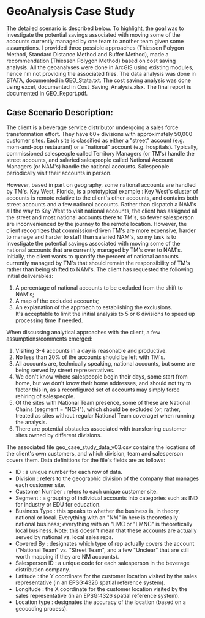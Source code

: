 # GeoAnalysis Case Study

The detailed scenario is described below. To highlight, the goal was to investigate the potential savings associated with moving some of the accounts currently managed by one team to another team given some assumptions. I provided three possible approaches (Thiessen Polygon Method, Standard Distance Method and Buffer Method), made a recommendation (Thiessen Polygon Method) based on cost saving analysis. All the geoanalyses were done in ArcGIS using existing modules, hence I'm not providing the associated files. The data analysis was done in STATA, documented in GEO_Stata.txt. The cost saving analysis was done using excel, documented in Cost_Saving_Analysis.xlsx. The final report is documented in GEO_Report.pdf.

## Case Scenario Description:
The client is a beverage service distributor undergoing a sales force transformation effort. They have
60+ divisions with approximately 50,000 customer sites. Each site is classified as either a "street"
account (e.g. mom-and-pop restaurant) or a "national" account (e.g. hospitals). Typically, commissioned
salespeople called Territory Managers (or TM's) handle the street accounts, and salaried salespeople
called National Account Managers (or NAM's) handle the national accounts. Salespeople periodically
visit their accounts in person.

However, based in part on geography, some national accounts are handled by TM's. Key West, Florida,
is a prototypical example : Key West's cluster of accounts is remote relative to the client's other
accounts, and contains both street accounts and a few national accounts. Rather than dispatch a NAM's
all the way to Key West to visit national accounts, the client has assigned all the street and most national
accounts there to TM's, so fewer salesperson are inconvenienced by the journey to the remote location.
However, the client recognizes that commission-driven TM's are more expensive, harder to manage and
harder to staff than salaried NAM's, so my task is to investigate the potential savings associated
with moving some of the national accounts that are currently managed by TM's over to NAM's.
Initially, the client wants to quantify the percent of national accounts currently managed by
TM's that should remain the responsibility of TM's rather than being shifted to NAM's.
The client has requested the following initial deliverables:  
1) A percentage of national accounts to be excluded from the shift to NAM's;  
2) A map of the excluded accounts;  
3) An explanation of the approach to establishing the exclusions.  
It's acceptable to limit the initial analysis to 5 or 6 divisions to speed up processing time if needed.

When discussing analytical approaches with the client, a few assumptions/comments emerged:  
1) Visiting 3-4 accounts in a day is reasonable and productive.  
2) No less than 20% of the accounts should be left with TM's.  
3) All accounts are, technically speaking, national accounts, but some are being served by street
representatives.  
4) We don't know where salespeople begin their days, some start from home, but we don't know
their home addresses, and should not try to factor this in, as a reconfigured set of accounts may
simply force rehiring of salespeople.  
5) Of the sites with National Team presence, some of these are National Chains (segment = "NCH"),
which should be excluded (or, rather, treated as sites without regular National Team coverage)
when running the analysis.  
6) There are potential obstacles associated with transferring customer sites owned by different
divisions.

The associated file geo_case_study_data_v03.csv contains the locations of the client's own customers, and which division, team and salesperson covers them. Data definitions for the file's fields are as follows:
- ID : a unique number for each row of data.
- Division : refers to the geographic division of the company that manages each customer site.
- Customer Number : refers to each unique customer site.
- Segment : a grouping of individual accounts into categories such as IND for industry or EDU for
education.
- Business Type : this speaks to whether the business is, in theory, national or local. Everything
with an "NM" in here is theoretically national business; everything with an "LMC or "LMNC" is
theoretically local business. Note: this doesn't mean that these accounts are actually served by
national vs. local sales reps.
- Covered By : designates which type of rep actually covers the account ("National Team" vs.
"Street Team", and a few "Unclear" that are still worth mapping if they are NM accounts).
- Salesperson ID : a unique code for each salesperson in the beverage distribution company.
- Latitude : the Y coordinate for the customer location visited by the sales representative (in an
EPSG:4326 spatial reference system).
- Longitude : the X coordinate for the customer location visited by the sales representative (in an
EPSG:4326 spatial reference system).
- Location type : designates the accuracy of the location (based on a geocoding process).
